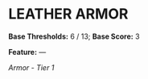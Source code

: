 ﻿---
tags:
  - Item
  - Armor
name: LEATHER ARMOR
base_thresholds: '6 / 13'
base_score: '3'
feat_name: 
feat_text: 
tier: 1
---

# LEATHER ARMOR

**Base Thresholds:** 6 / 13; **Base Score:** 3

**Feature:** —

*Armor - Tier 1*
